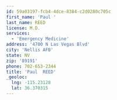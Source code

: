 ```yaml
---
id: 59a03197-fcb4-4dce-8384-c2d0280c705c
first_name: 'Paul '
last_name: REED
license: M.D.
services:
  - 'Emergency Medicine'
address: '4700 N Las Vegas Blvd'
city: 'Nellis AFB'
state: NV
zip: '89191'
phone: 702-653-2344
title: 'Paul  REED'
_geoloc:
  lng: -115.23128
  lat: 36.370315
---
```

